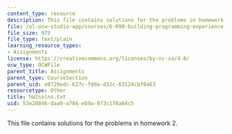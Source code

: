 ```yaml
---
content_type: resource
description: This file contains solutions for the problems in homework 2.
file: /ol-ocw-studio-app/courses/6-090-building-programming-experience-a-lead-in-to-6-001-january-iap-2005/53e20846daa0a704eb9a073c178a64c5_hw2solns.txt
file_size: 975
file_type: text/plain
learning_resource_types:
- Assignments
license: https://creativecommons.org/licenses/by-nc-sa/4.0/
ocw_type: OCWFile
parent_title: Assignments
parent_type: CourseSection
parent_uid: e8729edc-627c-fd9a-d32c-63124cbf0a63
resourcetype: Other
title: hw2solns.txt
uid: 53e20846-daa0-a704-eb9a-073c178a64c5
---
```

This file contains solutions for the problems in homework 2.